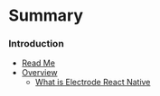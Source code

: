 # Summary

### Introduction

-   [Read Me](README.md)
-   [Overview](README.md)
    -   [What is Electrode React Native](overview/what-is-ern.md.md)
